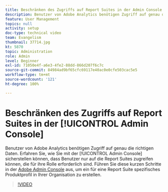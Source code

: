 ```yaml
---
title: Beschränken des Zugriffs auf Report Suites in der Admin Console
description: Benutzer von Adobe Analytics benötigen Zugriff auf genau die richtigen Daten. Erfahren Sie, wie Sie mit der Admin Console sicherstellen können, dass Benutzer nur auf die Report Suites zugreifen können, die für ihre Rolle erforderlich sind. Führen Sie diese kurzen Schritte in der Adobe Admin Console aus, um ein für eine Report Suite spezifisches Produktprofil in Ihrer Organisation zu erstellen.
feature: User Management
topics: null
activity: setup
doc-type: technical video
team: Evangelism
thumbnail: 37714.jpg
kt: 5870
topic: Administration
role: Admin
level: Beginner
exl-id: 71050e4f-a6e3-4fe2-88dd-866d207f6c7c
source-git-commit: 84984ad9bf65cfc69117e40ac0e0cfe503cac5e5
workflow-type: tm+mt
source-wordcount: '121'
ht-degree: 100%

---
```


# Beschränken des Zugriffs auf Report Suites in der [!UICONTROL Admin Console]

Benutzer von Adobe Analytics benötigen Zugriff auf genau die richtigen Daten. Erfahren Sie, wie Sie mit der [!UICONTROL Admin Console] sicherstellen können, dass Benutzer nur auf die Report Suites zugreifen können, die für ihre Rolle erforderlich sind. Führen Sie diese kurzen Schritte in der [Adobe Admin Console](https://adminconsole.adobe.com/de) aus, um ein für eine Report Suite spezifisches Produktprofil in Ihrer Organisation zu erstellen.

>[!VIDEO](https://video.tv.adobe.com/v/37714/?quality=12&learn=on)
